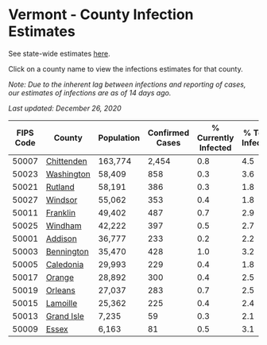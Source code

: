 # Vermont - County Infection Estimates

See state-wide estimates [here](/infections/us-vt).

Click on a county name to view the infections estimates for that county.

*Note: Due to the inherent lag between infections and reporting of cases, our estimates of infections are as of 14 days ago.*

*Last updated: December 26, 2020*

|   FIPS Code |                   County |   Population |   Confirmed Cases |   % Currently Infected |   % Total Infected |
|-------------|--------------------------|--------------|-------------------|------------------------|--------------------|
|       50007 | [Chittenden](chittenden) |      163,774 |             2,454 |                    0.8 |                4.5 |
|       50023 | [Washington](washington) |       58,409 |               858 |                    0.3 |                3.6 |
|       50021 |       [Rutland](rutland) |       58,191 |               386 |                    0.3 |                1.8 |
|       50027 |       [Windsor](windsor) |       55,062 |               353 |                    0.4 |                1.8 |
|       50011 |     [Franklin](franklin) |       49,402 |               487 |                    0.7 |                2.9 |
|       50025 |       [Windham](windham) |       42,222 |               397 |                    0.5 |                2.7 |
|       50001 |       [Addison](addison) |       36,777 |               233 |                    0.2 |                2.2 |
|       50003 | [Bennington](bennington) |       35,470 |               428 |                    1.0 |                3.2 |
|       50005 |   [Caledonia](caledonia) |       29,993 |               229 |                    0.4 |                1.8 |
|       50017 |         [Orange](orange) |       28,892 |               300 |                    0.4 |                2.5 |
|       50019 |       [Orleans](orleans) |       27,037 |               283 |                    0.7 |                2.5 |
|       50015 |     [Lamoille](lamoille) |       25,362 |               225 |                    0.4 |                2.4 |
|       50013 | [Grand Isle](grand-isle) |        7,235 |                59 |                    0.3 |                2.1 |
|       50009 |           [Essex](essex) |        6,163 |                81 |                    0.5 |                3.1 |